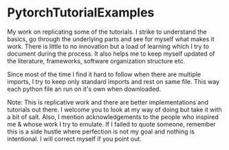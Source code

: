 # PytorchTutorialExamples
My work on replicating some of the tutorials. I strike to understand the basics, go through the underlying parts and see for myself what makes it work. There is little to no innovation but a load of learning which I try to document during the process. It also helps me to keep myself updated of the literature, frameworks, software organization structure etc. 

Since most of the time I find it hard to follow when there are multiple imports, I try to keep only standard imports and rest on same file. This way each python file an run on it's own when downloaded. 

Note: This is replicative work and there are better implementations and tutorials out there. I welcome you to look at my way of doing but take it with a bit of salt. Also, I mention acknowledgements to the people who inspired me & whose work I try to emulate. If I failed to quote someone, remember this is a side hustle where perfection is not my goal and nothing is intentional. I will correct myself if you point out. 
